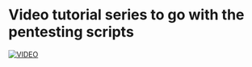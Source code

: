 # Video tutorial series to go with the pentesting scripts
[![VIDEO](https://img.youtube.com/vi/24dUQ1LvopE/0.jpg)](https://www.youtube.com/watch?v=24dUQ1LvopE&list=PLHUKi1UlEgOLychy09fmLH8zPFL1cvcMv&index=1 "Penetration Testing Tutorial Series")